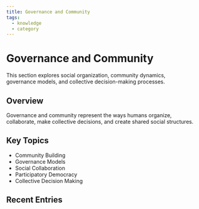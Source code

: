 ```yaml
---
title: Governance and Community
tags:
  - knowledge
  - category
---
```


# Governance and Community

This section explores social organization, community dynamics, governance models, and collective decision-making processes.

## Overview
Governance and community represent the ways humans organize, collaborate, make collective decisions, and create shared social structures.

## Key Topics
- Community Building
- Governance Models
- Social Collaboration
- Participatory Democracy
- Collective Decision Making

## Recent Entries
<!-- Dynamically populated by Quartz -->
